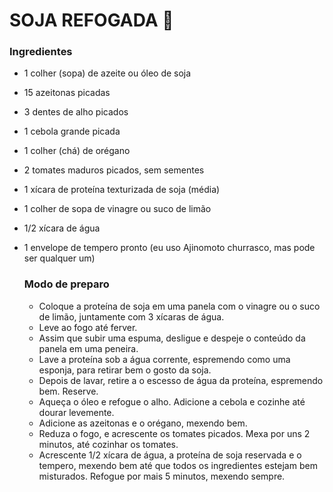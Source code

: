 # SOJA REFOGADA :shallow_pan_of_food: 

### Ingredientes 

- 1 colher (sopa) de azeite ou óleo de soja

- 15 azeitonas picadas

- 3 dentes de alho picados

- 1 cebola grande picada

- 1 colher (chá) de orégano

- 2 tomates maduros picados, sem sementes

- 1 xícara de proteína texturizada de soja (média)

- 1 colher de sopa de vinagre ou suco de limão

- 1/2 xícara de água

- 1 envelope de tempero pronto (eu uso Ajinomoto churrasco, mas pode ser qualquer um)

  ### Modo de preparo 

  - Coloque a proteína de soja em uma panela com o vinagre ou o suco de limão, juntamente com 3 xícaras de água.
  - Leve ao fogo até ferver.
  - Assim que subir uma espuma, desligue e despeje o conteúdo da panela em uma peneira.
  - Lave a proteína sob a água corrente, espremendo como uma esponja, para retirar bem o gosto da soja.
  - Depois de lavar, retire a o escesso de água da proteína, espremendo bem. Reserve.
  - Aqueça o óleo e refogue o alho. Adicione a cebola e cozinhe até dourar levemente.
  - Adicione as azeitonas e o orégano, mexendo bem.
  - Reduza o fogo, e acrescente os tomates picados. Mexa por uns 2 minutos, até cozinhar os tomates.
  - Acrescente 1/2 xícara de água, a proteína de soja reservada e o tempero, mexendo bem até que todos os ingredientes estejam bem misturados. Refogue por mais 5 minutos, mexendo sempre.

